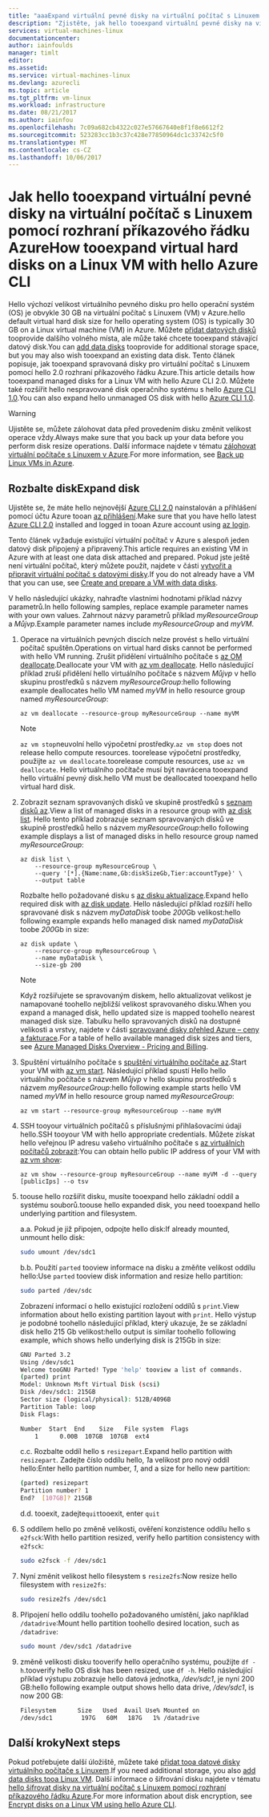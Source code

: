 ```yaml
---
title: "aaaExpand virtuální pevné disky na virtuální počítač s Linuxem v Azure | Microsoft Docs"
description: "Zjistěte, jak hello tooexpand virtuální pevné disky na virtuální počítač s Linuxem pomocí Azure CLI 2.0"
services: virtual-machines-linux
documentationcenter: 
author: iainfoulds
manager: timlt
editor: 
ms.assetid: 
ms.service: virtual-machines-linux
ms.devlang: azurecli
ms.topic: article
ms.tgt_pltfrm: vm-linux
ms.workload: infrastructure
ms.date: 08/21/2017
ms.author: iainfou
ms.openlocfilehash: 7c09a682cb4322c027e57667640e8f1f8e6612f2
ms.sourcegitcommit: 523283cc1b3c37c428e77850964dc1c33742c5f0
ms.translationtype: MT
ms.contentlocale: cs-CZ
ms.lasthandoff: 10/06/2017
---
```

# <a name="how-tooexpand-virtual-hard-disks-on-a-linux-vm-with-hello-azure-cli"></a><span data-ttu-id="c5caa-103">Jak hello tooexpand virtuální pevné disky na virtuální počítač s Linuxem pomocí rozhraní příkazového řádku Azure</span><span class="sxs-lookup"><span data-stu-id="c5caa-103">How tooexpand virtual hard disks on a Linux VM with hello Azure CLI</span></span>
<span data-ttu-id="c5caa-104">Hello výchozí velikost virtuálního pevného disku pro hello operační systém (OS) je obvykle 30 GB na virtuální počítač s Linuxem (VM) v Azure.</span><span class="sxs-lookup"><span data-stu-id="c5caa-104">hello default virtual hard disk size for hello operating system (OS) is typically 30 GB on a Linux virtual machine (VM) in Azure.</span></span> <span data-ttu-id="c5caa-105">Můžete [přidat datových disků](add-disk.md) tooprovide dalšího volného místa, ale může také chcete tooexpand stávající datový disk.</span><span class="sxs-lookup"><span data-stu-id="c5caa-105">You can [add data disks](add-disk.md) tooprovide for additional storage space, but you may also wish tooexpand an existing data disk.</span></span> <span data-ttu-id="c5caa-106">Tento článek popisuje, jak tooexpand spravovaná disky pro virtuální počítač s Linuxem pomocí hello 2.0 rozhraní příkazového řádku Azure.</span><span class="sxs-lookup"><span data-stu-id="c5caa-106">This article details how tooexpand managed disks for a Linux VM with hello Azure CLI 2.0.</span></span> <span data-ttu-id="c5caa-107">Můžete také rozšířit hello nespravované disk operačního systému s hello [Azure CLI 1.0](expand-disks-nodejs.md).</span><span class="sxs-lookup"><span data-stu-id="c5caa-107">You can also expand hello unmanaged OS disk with hello [Azure CLI 1.0](expand-disks-nodejs.md).</span></span>

> [!WARNING]
> <span data-ttu-id="c5caa-108">Ujistěte se, můžete zálohovat data před provedením disku změnit velikost operace vždy.</span><span class="sxs-lookup"><span data-stu-id="c5caa-108">Always make sure that you back up your data before you perform disk resize operations.</span></span> <span data-ttu-id="c5caa-109">Další informace najdete v tématu [zálohovat virtuální počítače s Linuxem v Azure](tutorial-backup-vms.md).</span><span class="sxs-lookup"><span data-stu-id="c5caa-109">For more information, see [Back up Linux VMs in Azure](tutorial-backup-vms.md).</span></span>

## <a name="expand-disk"></a><span data-ttu-id="c5caa-110">Rozbalte disk</span><span class="sxs-lookup"><span data-stu-id="c5caa-110">Expand disk</span></span>
<span data-ttu-id="c5caa-111">Ujistěte se, že máte hello nejnovější [Azure CLI 2.0](/cli/azure/install-az-cli2) nainstalován a přihlášení pomocí účtu Azure tooan [az přihlášení](/cli/azure/#login).</span><span class="sxs-lookup"><span data-stu-id="c5caa-111">Make sure that you have hello latest [Azure CLI 2.0](/cli/azure/install-az-cli2) installed and logged in tooan Azure account using [az login](/cli/azure/#login).</span></span>

<span data-ttu-id="c5caa-112">Tento článek vyžaduje existující virtuální počítač v Azure s alespoň jeden datový disk připojený a připravený.</span><span class="sxs-lookup"><span data-stu-id="c5caa-112">This article requires an existing VM in Azure with at least one data disk attached and prepared.</span></span> <span data-ttu-id="c5caa-113">Pokud jste ještě není virtuální počítač, který můžete použít, najdete v části [vytvořit a připravit virtuální počítač s datovými disky](tutorial-manage-disks.md#create-and-attach-disks).</span><span class="sxs-lookup"><span data-stu-id="c5caa-113">If you do not already have a VM that you can use, see [Create and prepare a VM with data disks](tutorial-manage-disks.md#create-and-attach-disks).</span></span>

<span data-ttu-id="c5caa-114">V hello následující ukázky, nahraďte vlastními hodnotami příklad názvy parametrů.</span><span class="sxs-lookup"><span data-stu-id="c5caa-114">In hello following samples, replace example parameter names with your own values.</span></span> <span data-ttu-id="c5caa-115">Zahrnout názvy parametrů příklad *myResourceGroup* a *Můjvp*.</span><span class="sxs-lookup"><span data-stu-id="c5caa-115">Example parameter names include *myResourceGroup* and *myVM*.</span></span>

1. <span data-ttu-id="c5caa-116">Operace na virtuálních pevných discích nelze provést s hello virtuální počítač spuštěn.</span><span class="sxs-lookup"><span data-stu-id="c5caa-116">Operations on virtual hard disks cannot be performed with hello VM running.</span></span> <span data-ttu-id="c5caa-117">Zrušit přidělení virtuálního počítače s [az OM deallocate](/cli/azure/vm#deallocate).</span><span class="sxs-lookup"><span data-stu-id="c5caa-117">Deallocate your VM with [az vm deallocate](/cli/azure/vm#deallocate).</span></span> <span data-ttu-id="c5caa-118">Hello následující příklad zruší přidělení hello virtuálního počítače s názvem *Můjvp* v hello skupinu prostředků s názvem *myResourceGroup*:</span><span class="sxs-lookup"><span data-stu-id="c5caa-118">hello following example deallocates hello VM named *myVM* in hello resource group named *myResourceGroup*:</span></span>

    ```azurecli
    az vm deallocate --resource-group myResourceGroup --name myVM
    ```

    > [!NOTE]
    > <span data-ttu-id="c5caa-119">`az vm stop`neuvolní hello výpočetní prostředky.</span><span class="sxs-lookup"><span data-stu-id="c5caa-119">`az vm stop` does not release hello compute resources.</span></span> <span data-ttu-id="c5caa-120">toorelease výpočetní prostředky, použijte `az vm deallocate`.</span><span class="sxs-lookup"><span data-stu-id="c5caa-120">toorelease compute resources, use `az vm deallocate`.</span></span> <span data-ttu-id="c5caa-121">Hello virtuálního počítače musí být navrácena tooexpand hello virtuální pevný disk.</span><span class="sxs-lookup"><span data-stu-id="c5caa-121">hello VM must be deallocated tooexpand hello virtual hard disk.</span></span>

2. <span data-ttu-id="c5caa-122">Zobrazit seznam spravovaných disků ve skupině prostředků s [seznam disků az](/cli/azure/disk#list).</span><span class="sxs-lookup"><span data-stu-id="c5caa-122">View a list of managed disks in a resource group with [az disk list](/cli/azure/disk#list).</span></span> <span data-ttu-id="c5caa-123">Hello tento příklad zobrazuje seznam spravovaných disků ve skupině prostředků hello s názvem *myResourceGroup*:</span><span class="sxs-lookup"><span data-stu-id="c5caa-123">hello following example displays a list of managed disks in hello resource group named *myResourceGroup*:</span></span>

    ```azurecli
    az disk list \
        --resource-group myResourceGroup \
        --query '[*].{Name:name,Gb:diskSizeGb,Tier:accountType}' \
        --output table
    ```

    <span data-ttu-id="c5caa-124">Rozbalte hello požadované disku s [az disku aktualizace](/cli/azure/disk#update).</span><span class="sxs-lookup"><span data-stu-id="c5caa-124">Expand hello required disk with [az disk update](/cli/azure/disk#update).</span></span> <span data-ttu-id="c5caa-125">Hello následující příklad rozšíří hello spravované disk s názvem *myDataDisk* toobe *200*Gb velikost:</span><span class="sxs-lookup"><span data-stu-id="c5caa-125">hello following example expands hello managed disk named *myDataDisk* toobe *200*Gb in size:</span></span>

    ```azurecli
    az disk update \
        --resource-group myResourceGroup \
        --name myDataDisk \
        --size-gb 200
    ```

    > [!NOTE]
    > <span data-ttu-id="c5caa-126">Když rozšiřujete se spravovaným diskem, hello aktualizovat velikost je namapované toohello nejbližší velikost spravovaného disku.</span><span class="sxs-lookup"><span data-stu-id="c5caa-126">When you expand a managed disk, hello updated size is mapped toohello nearest managed disk size.</span></span> <span data-ttu-id="c5caa-127">Tabulku hello spravovaných disků na dostupné velikosti a vrstvy, najdete v části [spravované disky přehled Azure – ceny a fakturace](../windows/managed-disks-overview.md#pricing-and-billing).</span><span class="sxs-lookup"><span data-stu-id="c5caa-127">For a table of hello available managed disk sizes and tiers, see [Azure Managed Disks Overview - Pricing and Billing](../windows/managed-disks-overview.md#pricing-and-billing).</span></span>

3. <span data-ttu-id="c5caa-128">Spuštění virtuálního počítače s [spuštění virtuálního počítače az](/cli/azure/vm#start).</span><span class="sxs-lookup"><span data-stu-id="c5caa-128">Start your VM with [az vm start](/cli/azure/vm#start).</span></span> <span data-ttu-id="c5caa-129">Následující příklad spustí Hello hello virtuálního počítače s názvem *Můjvp* v hello skupinu prostředků s názvem *myResourceGroup*:</span><span class="sxs-lookup"><span data-stu-id="c5caa-129">hello following example starts hello VM named *myVM* in hello resource group named *myResourceGroup*:</span></span>

    ```azurecli
    az vm start --resource-group myResourceGroup --name myVM
    ```

4. <span data-ttu-id="c5caa-130">SSH tooyour virtuálních počítačů s příslušnými přihlašovacími údaji hello.</span><span class="sxs-lookup"><span data-stu-id="c5caa-130">SSH tooyour VM with hello appropriate credentials.</span></span> <span data-ttu-id="c5caa-131">Můžete získat hello veřejnou IP adresu vašeho virtuálního počítače s [az virtuálních počítačů zobrazit](/cli/azure/vm#show):</span><span class="sxs-lookup"><span data-stu-id="c5caa-131">You can obtain hello public IP address of your VM with [az vm show](/cli/azure/vm#show):</span></span>

    ```azurecli
    az vm show --resource-group myResourceGroup --name myVM -d --query [publicIps] --o tsv
    ```

5. <span data-ttu-id="c5caa-132">toouse hello rozšířit disku, musíte tooexpand hello základní oddíl a systému souborů.</span><span class="sxs-lookup"><span data-stu-id="c5caa-132">toouse hello expanded disk, you need tooexpand hello underlying partition and filesystem.</span></span>

    <span data-ttu-id="c5caa-133">a.</span><span class="sxs-lookup"><span data-stu-id="c5caa-133">a.</span></span> <span data-ttu-id="c5caa-134">Pokud je již připojen, odpojte hello disk:</span><span class="sxs-lookup"><span data-stu-id="c5caa-134">If already mounted, unmount hello disk:</span></span>

    ```bash
    sudo umount /dev/sdc1
    ```

    <span data-ttu-id="c5caa-135">b.</span><span class="sxs-lookup"><span data-stu-id="c5caa-135">b.</span></span> <span data-ttu-id="c5caa-136">Použití `parted` tooview informace na disku a změňte velikost oddílu hello:</span><span class="sxs-lookup"><span data-stu-id="c5caa-136">Use `parted` tooview disk information and resize hello partition:</span></span>

    ```bash
    sudo parted /dev/sdc
    ```

    <span data-ttu-id="c5caa-137">Zobrazení informací o hello existující rozložení oddílů s `print`.</span><span class="sxs-lookup"><span data-stu-id="c5caa-137">View information about hello existing partition layout with `print`.</span></span> <span data-ttu-id="c5caa-138">Hello výstup je podobné toohello následující příklad, který ukazuje, že se základní disk hello 215 Gb velikost:</span><span class="sxs-lookup"><span data-stu-id="c5caa-138">hello output is similar toohello following example, which shows hello underlying disk is 215Gb in size:</span></span>

    ```bash
    GNU Parted 3.2
    Using /dev/sdc1
    Welcome tooGNU Parted! Type 'help' tooview a list of commands.
    (parted) print
    Model: Unknown Msft Virtual Disk (scsi)
    Disk /dev/sdc1: 215GB
    Sector size (logical/physical): 512B/4096B
    Partition Table: loop
    Disk Flags:
    
    Number  Start  End    Size   File system  Flags
        1      0.00B  107GB  107GB  ext4
    ```

    <span data-ttu-id="c5caa-139">c.</span><span class="sxs-lookup"><span data-stu-id="c5caa-139">c.</span></span> <span data-ttu-id="c5caa-140">Rozbalte oddíl hello s `resizepart`.</span><span class="sxs-lookup"><span data-stu-id="c5caa-140">Expand hello partition with `resizepart`.</span></span> <span data-ttu-id="c5caa-141">Zadejte číslo oddílu hello, *1*a velikost pro nový oddíl hello:</span><span class="sxs-lookup"><span data-stu-id="c5caa-141">Enter hello partition number, *1*, and a size for hello new partition:</span></span>

    ```bash
    (parted) resizepart
    Partition number? 1
    End?  [107GB]? 215GB
    ```

    <span data-ttu-id="c5caa-142">d.</span><span class="sxs-lookup"><span data-stu-id="c5caa-142">d.</span></span> <span data-ttu-id="c5caa-143">tooexit, zadejte`quit`</span><span class="sxs-lookup"><span data-stu-id="c5caa-143">tooexit, enter `quit`</span></span>

5. <span data-ttu-id="c5caa-144">S oddílem hello po změně velikosti, ověření konzistence oddílu hello s `e2fsck`:</span><span class="sxs-lookup"><span data-stu-id="c5caa-144">With hello partition resized, verify hello partition consistency with `e2fsck`:</span></span>

    ```bash
    sudo e2fsck -f /dev/sdc1
    ```

6. <span data-ttu-id="c5caa-145">Nyní změnit velikost hello filesystem s `resize2fs`:</span><span class="sxs-lookup"><span data-stu-id="c5caa-145">Now resize hello filesystem with `resize2fs`:</span></span>

    ```bash
    sudo resize2fs /dev/sdc1
    ```

7. <span data-ttu-id="c5caa-146">Připojení hello oddílu toohello požadovaného umístění, jako například `/datadrive`:</span><span class="sxs-lookup"><span data-stu-id="c5caa-146">Mount hello partition toohello desired location, such as `/datadrive`:</span></span>

    ```bash
    sudo mount /dev/sdc1 /datadrive
    ```

8. <span data-ttu-id="c5caa-147">změně velikosti disku tooverify hello operačního systému, použijte `df -h`.</span><span class="sxs-lookup"><span data-stu-id="c5caa-147">tooverify hello OS disk has been resized, use `df -h`.</span></span> <span data-ttu-id="c5caa-148">Hello následující příklad výstupu zobrazuje hello datová jednotka, */dev/sdc1*, je nyní 200 GB:</span><span class="sxs-lookup"><span data-stu-id="c5caa-148">hello following example output shows hello data drive, */dev/sdc1*, is now 200 GB:</span></span>

    ```bash
    Filesystem      Size   Used  Avail Use% Mounted on
    /dev/sdc1        197G   60M   187G   1% /datadrive
    ```

## <a name="next-steps"></a><span data-ttu-id="c5caa-149">Další kroky</span><span class="sxs-lookup"><span data-stu-id="c5caa-149">Next steps</span></span>
<span data-ttu-id="c5caa-150">Pokud potřebujete další úložiště, můžete také [přidat tooa datové disky virtuálního počítače s Linuxem](add-disk.md).</span><span class="sxs-lookup"><span data-stu-id="c5caa-150">If you need additional storage, you also [add data disks tooa Linux VM](add-disk.md).</span></span> <span data-ttu-id="c5caa-151">Další informace o šifrování disku najdete v tématu [hello šifrovat disky na virtuální počítač s Linuxem pomocí rozhraní příkazového řádku Azure](encrypt-disks.md).</span><span class="sxs-lookup"><span data-stu-id="c5caa-151">For more information about disk encryption, see [Encrypt disks on a Linux VM using hello Azure CLI](encrypt-disks.md).</span></span>
